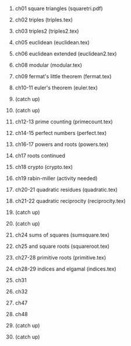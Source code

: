 1. ch01 square triangles (squaretri.pdf)
2. ch02 triples (triples.tex)

3. ch03 triples2 (triples2.tex)
4. ch05 euclidean (euclidean.tex)

5. ch06 euclidean extended (euclidean2.tex)
6. ch08 modular (modular.tex)

7. ch09 fermat's little theorem (fermat.tex)
8. ch10-11 euler's theorem (euler.tex)

9. (catch up)
10. (catch up)

11. ch12-13 prime counting (primecount.tex)
12. ch14-15 perfect numbers (perfect.tex)

13. ch16-17 powers and roots (powers.tex)
14. ch17 roots continued

15. ch18 crypto (crypto.tex)
16. ch19 rabin-miller (activity needed)

17. ch20-21 quadratic residues (quadratic.tex)
18. ch21-22 quadratic reciprocity (reciprocity.tex)

19. (catch up)
20. (catch up)

21. ch24 sums of squares (sumsquare.tex)
22. ch25 and square roots (squareroot.tex)

23. ch27-28 primitive roots (primitive.tex)
24. ch28-29 indices and elgamal (indices.tex)

25. ch31
26. ch32

27. ch47
28. ch48

29. (catch up)
30. (catch up)